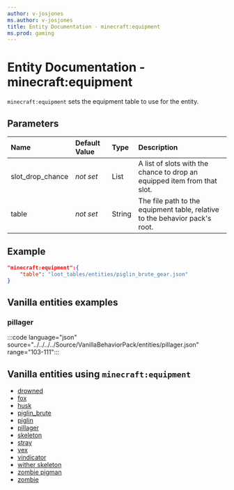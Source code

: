 ```yaml
---
author: v-josjones
ms.author: v-josjones
title: Entity Documentation - minecraft:equipment
ms.prod: gaming
---
```


# Entity Documentation -  minecraft:equipment

`minecraft:equipment` sets the equipment table to use for the entity.

## Parameters

|Name |Default Value  |Type  |Description  |
|:----------|:----------|:----------|:----------|
|slot_drop_chance|*not set* | List|  A list of slots with the chance to drop an equipped item from that slot. |
|table|*not set* | String|  The file path to the equipment table, relative to the behavior pack's root. |

## Example

```json
"minecraft:equipment":{
    "table": "loot_tables/entities/piglin_brute_gear.json"
}
```

## Vanilla entities examples

### pillager

:::code language="json" source="../../../../Source/VanillaBehaviorPack/entities/pillager.json" range="103-111":::

## Vanilla entities using `minecraft:equipment`

- [drowned](../../../../Source/VanillaBehaviorPack_Snippets/entities/drowned.md)
- [fox](../../../../Source/VanillaBehaviorPack_Snippets/entities/fox.md)
- [husk](../../../../Source/VanillaBehaviorPack_Snippets/entities/husk.md)
- [piglin_brute](../../../../Source/VanillaBehaviorPack_Snippets/entities/piglin_brute.md)
- [piglin](../../../../Source/VanillaBehaviorPack_Snippets/entities/piglin.md)
- [pillager](../../../../Source/VanillaBehaviorPack_Snippets/entities/pillager.md)
- [skeleton](../../../../Source/VanillaBehaviorPack_Snippets/entities/skeleton.md)
- [stray](../../../../Source/VanillaBehaviorPack_Snippets/entities/stray.md)
- [vex](../../../../Source/VanillaBehaviorPack_Snippets/entities/vex.md)
- [vindicator](../../../../Source/VanillaBehaviorPack_Snippets/entities/vindicator.md)
- [wither skeleton](../../../../Source/VanillaBehaviorPack_Snippets/entities/wither_skeleton.md)
- [zombie pigman](../../../../Source/VanillaBehaviorPack_Snippets/entities/zombie_pigman.md)
- [zombie](../../../../Source/VanillaBehaviorPack_Snippets/entities/zombie.md)
